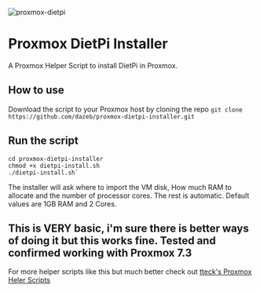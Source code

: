 
![proxmox-dietpi](https://user-images.githubusercontent.com/67932890/213890139-61bd9c23-4ed2-49f2-a627-0b303d0a4f8f.png)

# Proxmox DietPi Installer

A Proxmox Helper Script to install DietPi in Proxmox.

## How to use

Download the script to your Proxmox host by cloning the repo
`git clone https://github.com/dazeb/proxmox-dietpi-installer.git`

## Run the script
```
cd proxmox-dietpi-installer
chmod +x dietpi-install.sh
./dietpi-install.sh`
```

The installer will ask where to import the VM disk, How much RAM to allocate and the number of processor cores. The rest is automatic.
Default values are 1GB RAM and 2 Cores.

## This is VERY basic, i'm sure there is better ways of doing it but this works fine. Tested and confirmed working with Proxmox 7.3

For more helper scripts like this but much better check out [tteck's Proxmox Heler Scripts](https://tteck.github.io/Proxmox/)
